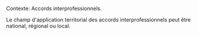 Contexte: Accords interprofessionnels.

Le champ d'application territorial des accords interprofessionnels peut être national, régional ou local.